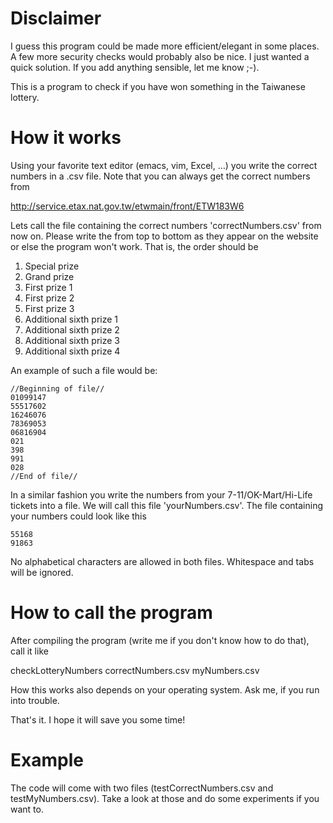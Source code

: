# Disclaimer

I guess this program could be made more efficient/elegant in some places. A few more security checks would probably also be nice. I just wanted a quick solution. If you add anything sensible, let me know ;-).

This is a program to check if you have won something in the Taiwanese lottery.
	 	
# How it works
Using your favorite text editor (emacs, vim, Excel, …) you write the correct numbers in a .csv file. Note that you can always get the correct numbers from
	  
http://service.etax.nat.gov.tw/etwmain/front/ETW183W6

Lets call the file containing the correct numbers 'correctNumbers.csv' from now on. Please write the from top to bottom as they appear on the website or else the program won't work. That is, the order should be 
	 	  	  	   			  	  		  
1. Special prize
2. Grand prize
3. First prize 1
4. First prize 2		
5. First prize 3
6. Additional sixth prize 1
7. Additional sixth prize 2	
8. Additional sixth prize 3	
9. Additional sixth prize 4	

An example of such a file would be:

```
//Beginning of file//
01099147
55517602
16246076
78369053
06816904
021
398
991
028
//End of file//
```

In a similar fashion you write the numbers from your 7-11/OK-Mart/Hi-Life tickets into a file. We will call this file 'yourNumbers.csv'. The file containing your numbers could look like this	  	 

```
55168
91863
```
			
No alphabetical characters are allowed in both files. Whitespace and tabs will be ignored.


# How to call the program
	   
After compiling the program (write me if you don't know how to do that), call it like

checkLotteryNumbers correctNumbers.csv myNumbers.csv
									   
How this works also depends on your operating system. Ask me, if you run into trouble. 

That's it. I hope it will save you some time!

# Example
The code will come with two files (testCorrectNumbers.csv and testMyNumbers.csv). Take a look at those and do some experiments if you want to.
